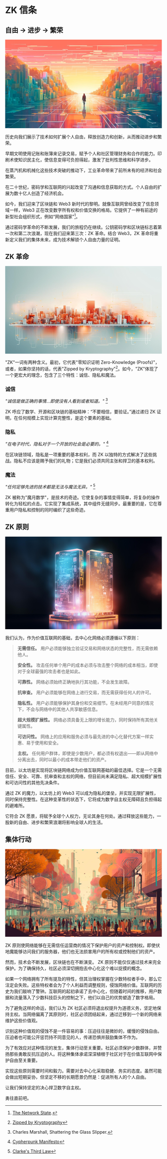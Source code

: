 # ZK 信条

## 自由 → 进步 → 繁荣

![自由 → 进步 → 繁荣](freedom-progress-prosperity.jpeg)

历史向我们展示了技术如何扩展个人自由，释放创造力和创新，从而推动进步和繁荣。

早期文明使用记账和账簿来记录交易，赋予个人和社区管理财务和合作的能力。印刷术使知识民主化，使信息变得可负担得起，激发了批判性思维和科学进步。

在蒸汽机和机械化这些技术突破的推动下，工业革命带来了前所未有的经济和社会繁荣。

在二十世纪，密码学和互联网的兴起改变了沟通和信息获取的方式。个人自由的扩展为数十亿人创造了经济机会。

如今，我们迎来了区块链和 Web3 新时代的黎明。就像互联网曾经改变了信息领域一样，Web3 正在改变数字所有权和价值交换的格局。它提供了一种有前途的新型社会组织形式，例如“网络国家”[^1]。

通过密码学革命的不断发展，我们的旅程仍在继续。公钥密码学和区块链标志着第一次和第二次浪潮，现在我们迎来第三次：ZK 革命。结合 Web3，ZK 革命将重新定义我们的集体未来，成为技术解锁个人自由力量的证明。

## ZK 革命

![ZK 革命](zk-revolution.jpeg)

"ZK"一词有两种含义。最初，它代表"零知识证明 Zero-Knowledge (Proofs)"，或者，如果你坚持的话，代表"Zipped by Kryptography"[^2]。如今，"ZK"体现了一个更宏大的理念，包含了三个特性：诚信、隐私和魔法。

### 诚信
*"诚信是做正确的事情...即使没有人看到或者知道。"* [^3]

ZK 呼应了数学、开源和区块链的基础精神：“不要相信，要验证。”通过递归 ZK 证明，在任何规模上实现计算完整性，是这个要素的基础。

### 隐私
*"在电子时代，隐私对于一个开放的社会是必要的。"* [^4]

在区块链领域，隐私是一项重要的基本权利，而 ZK 以独特的方式解决了这些挑战。隐私不应该是赐予我们的礼物；它是我们必须共同主张和捍卫的基本权利。

### 魔法
*"任何足够先进的技术都是无法与魔法无异。"* [^5]

ZK 被称为"魔月数学"，是技术的奇迹。它使复杂的事情变得简单，将复杂的操作转化为轻松的点击。它实现了集成系统，其中组件无缝同步。最重要的是，它在尊重用户隐私和控制的同时编织了这些奇迹。

## ZK 原则

![ZK 原则](zk-principles.jpeg)

我们认为，作为价值互联网的基础，去中心化网络必须遵循以下原则：

> **无需信任。** 用户必须能够独立验证交易和网络状态的完整性，而无需依赖他人。
> 
> **安全性。** 攻击任何单个用户的成本必须与攻击整个网络的成本相当，即使对于全球最强的攻击者也是如此。
> 
> **可靠性。** 网络必须始终正确地执行其功能，不会发生故障。
> 
> **抗审查。** 用户必须能够在网络上进行交易，而无需获得任何人的许可。
> 
> **隐私性。** 用户必须能够保护其身份和交易细节。在未经用户同意的情况下，不会与网络中的其他人共享敏感信息。
> 
> **超大规模扩展性。** 网络必须具备无上限的增长能力，同时保持所有其他关键属性。
> 
> **可访问性。** 网络上的应用和服务必须与最先进的中心化替代方案一样实惠、易于使用和安全。
> 
> **主权。** 任何用户群体，即使是少数用户，都必须有权退出——即从网络中分离出去，同时以最小的成本带走他们的资产。

目前，以太坊是实现将区块链网络成为价值互联网基础的最佳选择。它是一个无需信任、安全、可靠、抗审查和主权的网络，但目前尚未满足隐私、超大规模扩展性和可访问性的其他先决条件。

通过 ZK 的魔力，以太坊上的 Web3 可以成为隐私的堡垒，并实现无限扩展性，同时保持完整性。在这种变革性的状态下，它将成为数字自主权无障碍且负担得起的避难所。

它符合 ZK 愿景，将赋予全球个人权力，无论其身在何处。通过释放这些能力，一股新的自由、进步和繁荣浪潮将影响全球人的生活。

## 集体行动

![集体行动](the-collective-action.jpeg)

ZK 原则使网络能够在无需信任运营商的情况下保护用户的资产和控制权。即使伏地魔能够访问我们的服务器，他们也无法损害用户的所有权或控制他们的资产。

然而，技术会不断发展，区块链也在不断演变。 ZK 原则不能仅仅通过技术来完全保护。为了确保持久，社区必须深切拥抱去中心化这个难以捉摸的概念。

如果一个网络拥有了所有提及的特性，但其治理权掌握在少数特权者手中，那么它注定会失败。这些特权者会为了个人利益而调整规则，侵蚀网络价值。互联网的历史为我们敲响了警钟。互联网的起初承诺了去中心化，但随着时间的推移，用户数据和流量落入了少数科技巨头的控制之下，他们以自己的优势塑造了数字格局。

为了避免这样的命运，我们认为 ZK 社区必须将退出权提升为道德义务，坚定地保持主权。当网络偏离了其原则时，社区必须团结起来，通过迁移到一个新的网络来维护这些价值观。

识别这种价值观的侵蚀不是一件容易的事：压迫往往是微妙的，缓慢的侵蚀自由。压迫者也可能公开惩罚持不同意见的人，传递恐惧并鼓励集体不作为。

为了有效应对这种情况的发生，集体行动至关重要。社区必须保护少数群体，并赞扬那些勇敢反抗压迫的人。将这种集体承诺深深植根于社区对于在价值互联网中保护自由至关重要。

实现这些原则需要时间和毅力。需要对去中心化采取稳健、务实的态度。虽然可能会做出短期妥协，但坚定不移的长期愿景仍然是：促进所有人的个人自由。

让我们保持坚定的决心捍卫数字自主权。

勇往直前吧。

[^1]: [The Network State](https://thenetworkstate.com/the-network-state-in-one-sentence).
[^2]: [Zipped by Kryptography](https://twitter.com/vitalikbuterin/status/1309298689156866048)
[^3]: Charles Marshall, Shattering the Glass Slipper.
[^4]: [Cypherpunk Manifesto](https://nakamotoinstitute.org/static/docs/cypherpunk-manifesto.txt)
[^5]: [Clarke's Third Law](https://en.wikipedia.org/wiki/Clarke%27s_three_laws)
